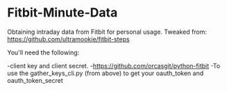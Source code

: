 # Fitbit-Minute-Data
Obtaining intraday data from Fitbit for personal usage. Tweaked from: https://github.com/ultramookie/fitbit-steps  

You'll need the following:

-client key and client secret. 
-https://github.com/orcasgit/python-fitbit 
-To use the gather_keys_cli.py (from above) to get your oauth_token and oauth_token_secret

